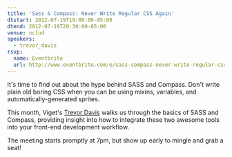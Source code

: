 ```yaml
---
title: 'Sass & Compass: Never Write Regular CSS Again'
dtstart: 2012-07-19T19:00:00-05:00
dtend: 2012-07-19T20:30:00-05:00
venue: nclud
speakers:
  - trevor_davis
rsvp:
  name: Eventbrite
  url: http://www.eventbrite.com/e/sass-compass-never-write-regular-css-again-tickets-3894366154
---
```


It's time to find out about the hype behind SASS and Compass. Don't write plain old boring CSS when you can be using mixins, variables, and automatically-generated sprites.

This month, Viget's [Trevor Davis](http://trevordavis.net) walks us through the basics of SASS and Compass, providing insight into how to integrate these two awesome tools into your front-end development workflow.

The meeting starts promptly at 7pm, but show up early to mingle and grab a seat!